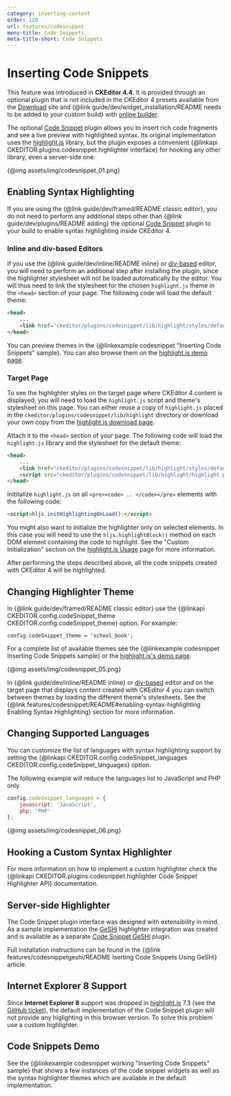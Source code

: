 ```yaml
---
category: inserting-content
order: 120
url: features/codesnippet
menu-title: Code Snippets
meta-title-short: Code Snippets
---
```

<!--
Copyright (c) 2003-2024, CKSource Holding sp. z o.o. All rights reserved.
For licensing, see LICENSE.md.
-->

# Inserting Code Snippets

<info-box info="">
    This feature was introduced in <strong>CKEditor 4.4</strong>. It is provided through an optional plugin that is not included in the CKEditor 4 presets available from the <a href="https://ckeditor.com/ckeditor-4/download/">Download</a> site and {@link guide/dev/widget_installation/README needs to be added to your custom build} with <a href="https://ckeditor.com/cke4/builder">online builder</a>.
</info-box>

The optional [Code Snippet](https://ckeditor.com/cke4/addon/codesnippet) plugin allows you to insert rich code fragments and see a live preview with highlighted syntax. Its original implementation uses the [highlight.js](https://highlightjs.org) library, but the plugin exposes a convenient {@linkapi CKEDITOR.plugins.codesnippet.highlighter interface} for hooking any other library, even a server-side one.

{@img assets/img/codesnippet_01.png}

## Enabling Syntax Highlighting

If you are using the {@link guide/dev/framed/README classic editor}, you do not need to perform any additional steps other than {@link guide/dev/plugins/README adding} the optional [Code Snippet](https://ckeditor.com/cke4/addon/codesnippet) plugin to your build to enable syntax highlighting inside CKEditor 4.

### Inline and div-based Editors

If you use the {@link guide/dev/inline/README inline} or [div-based](https://ckeditor.com/cke4/addon/divarea) editor, you will need to perform an additional step after installing the plugin, since the highlighter stylesheet will not be loaded automatically by the editor. You will thus need to link the stylesheet for the chosen `highlight.js` theme in the `<head>` section of your page. The following code will load the default theme:

``` html
<head>
    ...
    <link href="ckeditor/plugins/codesnippet/lib/highlight/styles/default.css" rel="stylesheet">
</head>
```

<info-box hint="">
    You can preview themes in the {@linkexample codesnippet "Inserting Code Snippets" sample}. You can also browse them on the <a href="https://highlightjs.org/static/demo/">highlight.js demo page</a>.
</info-box>

### Target Page

To see the highlighter styles on the target page where CKEditor 4 content is displayed, you will need to load the `highlight.js` script and theme's stylesheet on this page. You can either reuse a copy of `highlight.js` placed in the `ckeditor/plugins/codesnippet/lib/highlight` directory or download your own copy from the [highlight.js download page](https://highlightjs.org/download/).

Attach it to the `<head>` section of your page. The following code will load the `highlight.js` library and the stylesheet for the default theme:

``` html
<head>
    ...
    <link href="ckeditor/plugins/codesnippet/lib/highlight/styles/default.css" rel="stylesheet">
    <script src="ckeditor/plugins/codesnippet/lib/highlight/highlight.pack.js"></script>
</head>
```

Inititalize `highlight.js` on all `<pre><code> .. </code></pre>` elements with the following code:

``` html
<script>hljs.initHighlightingOnLoad();</script>
```

<info-box hint="">
    You might also want to initialize the highlighter only on selected elements. In this case you will need to use the <code>hljs.highlightBlock()</code> method on each DOM element containing the code to highlight. See the "Custom Initialization" section on the <a href="https://highlightjs.org/usage/">highlight.js Usage</a> page for more information.</info-box>

After performing the steps described above, all the code snippets created with CKEditor 4 will be highlighted.

## Changing Highlighter Theme

In {@link guide/dev/framed/README classic editor} use the {@linkapi CKEDITOR.config.codeSnippet_theme CKEDITOR.config.codeSnippet_theme} option. For example:

    config.codeSnippet_theme = 'school_book';

For a complete list of available themes see the {@linkexample codesnippet Inserting Code Snippets sample} or the [highlight.js's demo page](https://highlightjs.org/static/demo/).

{@img assets/img/codesnippet_05.png}

In {@link guide/dev/inline/README inline} or [div-based](https://ckeditor.com/cke4/addon/divarea) editor and on the target page that displays content created with CKEditor 4 you can switch between themes by loading the different theme's stylesheets. See the {@link features/codesnippet/README#enabling-syntax-highlighting Enabling Syntax Highlighting} section for more information.

## Changing Supported Languages

You can customize the list of languages with syntax highlighting support by setting the {@linkapi CKEDITOR.config.codeSnippet_languages CKEDITOR.config.codeSnippet_languages} option.

The following example will reduce the languages list to JavaScript and PHP only.

```js
config.codeSnippet_languages = {
    javascript: 'JavaScript',
    php: 'PHP'
};
```

{@img assets/img/codesnippet_06.png}

## Hooking a Custom Syntax Highlighter

For more information on how to implement a custom highlighter check the {@linkapi CKEDITOR.plugins.codesnippet.highlighter Code Snippet Highlighter API} documentation.

## Server-side Highlighter

The Code Snippet plugin interface was designed with extensibility in mind. As a sample implementation the [GeSHi](http://qbnz.com/highlighter/) highlighter integration was created and is available as a separate [Code Snippet GeSHi](https://ckeditor.com/cke4/addon/codesnippetgeshi) plugin.

Full installation instructions can be found in the {@link features/codesnippetgeshi/README Iserting Code Snippets Using GeSHi} article.

## Internet Explorer 8 Support

Since **Internet Explorer 8** support was dropped in [highlight.js](https://highlightjs.org) 7.3 (see the [GitHub ticket](https://github.com/isagalaev/highlight.js/issues/280)), the default implementation of the Code Snippet plugin will not provide any higlighting in this browser version. To solve this problem use a custom highlighter.

## Code Snippets Demo

See the {@linkexample codesnippet working "Inserting Code Snippets" sample} that shows a few instances of the code snippet widgets as well as the syntax highlighter themes which are available in the default implementation.
